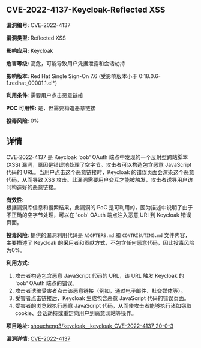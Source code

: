 ## CVE-2022-4137-Keycloak-Reflected XSS

**漏洞编号:** CVE-2022-4137

**漏洞类型:** Reflected XSS

**影响应用:** Keycloak

**危害等级:** 高危，可能导致用户凭据泄露和会话劫持

**影响版本:** Red Hat Single Sign-On 7.6 (受影响版本小于 0:18.0.6-1.redhat_00001.1.el*)

**利用条件:** 需要用户点击恶意链接

**POC 可用性:** 是，但需要构造恶意链接

**投毒风险:** 0%

## 详情

CVE-2022-4137 是 Keycloak 'oob' OAuth 端点中发现的一个反射型跨站脚本 (XSS) 漏洞，原因是错误地处理了空字节。攻击者可以构造包含恶意 JavaScript 代码的 URL。当用户点击这个恶意链接时，Keycloak 的错误页面会渲染这个恶意代码，从而导致 XSS 攻击。此漏洞需要用户交互才能被触发，攻击者诱导用户访问构造好的恶意链接。 

**有效性:**  
根据漏洞库信息和搜索结果，此漏洞的 PoC 是可利用的，因为描述中说明了由于不正确的空字节处理，可以在 'oob' OAuth 端点注入恶意 URI 到 Keycloak 错误页面。

**投毒风险:**
提供的漏洞利用代码是 `ADOPTERS.md` 和 `CONTRIBUTING.md` 文件内容，主要描述了 Keycloak 的采用者和贡献方式，不包含任何恶意代码，因此投毒风险为0%。

**利用方式:**
1.  攻击者构造包含恶意 JavaScript 代码的 URL，该 URL 触发 Keycloak 的 'oob' OAuth 端点的错误。
2.  攻击者诱骗受害者点击该恶意链接（例如，通过电子邮件、社交媒体等）。
3.  受害者点击链接后，Keycloak 生成包含恶意 JavaScript 代码的错误页面。
4.  受害者的浏览器执行恶意 JavaScript 代码，从而使攻击者能够执行诸如窃取 cookie、会话劫持或重定向用户到恶意网站等操作。

**项目地址:** [shoucheng3/keycloak__keycloak_CVE-2022-4137_20-0-3](https://github.com/shoucheng3/keycloak__keycloak_CVE-2022-4137_20-0-3)

**漏洞详情:** [CVE-2022-4137](https://nvd.nist.gov/vuln/detail/CVE-2022-4137)